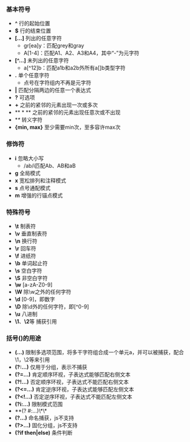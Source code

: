 ### 基本符号

- **^** 行的起始位置
- **$** 行的结束位置
- **\[…\]** 列出的任意字符
  - gr\[ea\]y：匹配grey和gray
  - A\[1-4\]：匹配A1、A2、A3和A4，其中“-”为元字符
- **\[^…\]** 未列出的任意字符
  - a\[^12\]b：匹配a1b和a2b外所有a\[\]b类型字符
- **.** 单个任意字符
  - 点号在字符组内不再是元字符
- **|** 匹配分隔两边的任意一个表达式
- **?** 可选项
- **+** 之前的紧邻的元素出现一次或多次
- \*\* \* \*\* 之前的紧邻的元素出现任意次或不出现
- \**\** 转义字符
- **{min, max}** 至少需要min次，至多容许max次

### 修饰符

- **i** 忽略大小写
  - /ab/i匹配Ab、AB和aB
- **g** 全局模式
- **x** 宽松排列和注释模式
- **s** 点号通配模式
- **m** 增强的行锚点模式

### 特殊符号

- **\\t** 制表符
- **\\v** 垂直制表符
- **\\n** 换行符
- **\\r** 回车符
- **\\f** 进纸符
- **\\b** 单词起止符
- **\\s** 空白字符
- **\\S** 非空白字符
- **\\w** \[a-zA-Z0-9\]
- **\\W** 除\\w之外的任何字符
- **\\d** \[0-9\]，即数字
- **\\D** 除\\d外的任何字符，即\[^0-9\]
- **\\u** 八进制
- **\\1**、**\\2**等 捕获引用

### 括号()的用途

- **(…)** 限制多选项范围，将多干字符组合成一个单元a，并可以被捕获，配合\\1，\\2等来引用
- **(?:…)** 仅用于分组，表示不捕获
- **(?=…)** 肯定顺序环视，子表达式能够匹配右侧文本
- **(?!…)** 否定顺序环视，子表达式不能匹配右侧文本
- **(?&lt;=…)** 肯定逆序环视，子表达式能够匹配左侧文本
- **(?&lt;!…)** 否定逆序环视，子表达式不能匹配左侧文本
- **(?i:…)** 限制模式范围
- \*\*(? #:…)\\\*\\\*
- **(?…)** 命名捕获，js不支持
- **(?&gt;…)** 固化分组，js不支持
- **(?if then|else)** 条件判断
